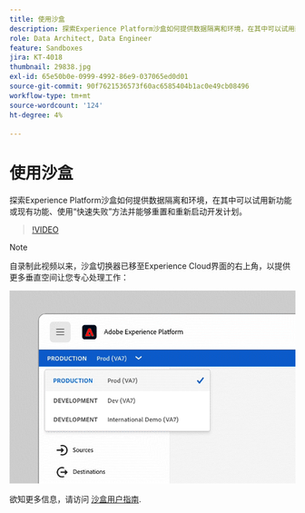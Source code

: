 ```yaml
---
title: 使用沙盒
description: 探索Experience Platform沙盒如何提供数据隔离和环境，在其中可以试用新功能或现有功能、使用“快速失败”方法并能够重置和重新启动开发计划。
role: Data Architect, Data Engineer
feature: Sandboxes
jira: KT-4018
thumbnail: 29838.jpg
exl-id: 65e50b0e-0999-4992-86e9-037065ed0d01
source-git-commit: 90f7621536573f60ac6585404b1ac0e49cb08496
workflow-type: tm+mt
source-wordcount: '124'
ht-degree: 4%

---
```


# 使用沙盒

探索Experience Platform沙盒如何提供数据隔离和环境，在其中可以试用新功能或现有功能、使用“快速失败”方法并能够重置和重新启动开发计划。

>[!VIDEO](https://video.tv.adobe.com/v/29838/?quality=12&learn=on)

>[!NOTE]
>
>自录制此视频以来，沙盒切换器已移至Experience Cloud界面的右上角，以提供更多垂直空间让您专心处理工作：
>
> ![沙盒切换器重新定位](../assets/sandbox-switcher.gif)

欲知更多信息，请访问 [沙盒用户指南](https://experienceleague.adobe.com/docs/experience-platform/sandbox/home.html?lang=zh-Hans).
